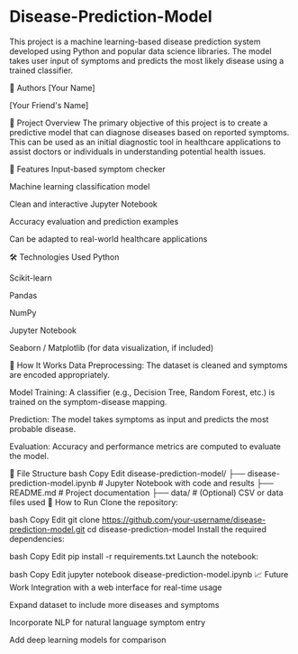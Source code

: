 # Disease-Prediction-Model

This project is a machine learning-based disease prediction system developed using Python and popular data science libraries. The model takes user input of symptoms and predicts the most likely disease using a trained classifier.

👥 Authors
[Your Name]

[Your Friend's Name]

📌 Project Overview
The primary objective of this project is to create a predictive model that can diagnose diseases based on reported symptoms. This can be used as an initial diagnostic tool in healthcare applications to assist doctors or individuals in understanding potential health issues.

🚀 Features
Input-based symptom checker

Machine learning classification model

Clean and interactive Jupyter Notebook

Accuracy evaluation and prediction examples

Can be adapted to real-world healthcare applications

🛠️ Technologies Used
Python

Scikit-learn

Pandas

NumPy

Jupyter Notebook

Seaborn / Matplotlib (for data visualization, if included)

🧠 How It Works
Data Preprocessing: The dataset is cleaned and symptoms are encoded appropriately.

Model Training: A classifier (e.g., Decision Tree, Random Forest, etc.) is trained on the symptom-disease mapping.

Prediction: The model takes symptoms as input and predicts the most probable disease.

Evaluation: Accuracy and performance metrics are computed to evaluate the model.

📂 File Structure
bash
Copy
Edit
disease-prediction-model/
├── disease-prediction-model.ipynb    # Jupyter Notebook with code and results
├── README.md                         # Project documentation
├── data/                             # (Optional) CSV or data files used
🔧 How to Run
Clone the repository:

bash
Copy
Edit
git clone https://github.com/your-username/disease-prediction-model.git
cd disease-prediction-model
Install the required dependencies:

bash
Copy
Edit
pip install -r requirements.txt
Launch the notebook:

bash
Copy
Edit
jupyter notebook disease-prediction-model.ipynb
📈 Future Work
Integration with a web interface for real-time usage

Expand dataset to include more diseases and symptoms

Incorporate NLP for natural language symptom entry

Add deep learning models for comparison
